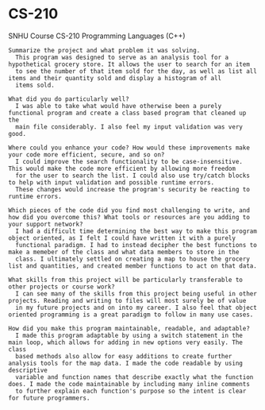 # CS-210
SNHU Course CS-210 Programming Languages (C++)


    Summarize the project and what problem it was solving.
      This program was designed to serve as an analysis tool for a hypothetical grocery store. It allows the user to search for an item
      to see the number of that item sold for the day, as well as list all items and their quantity sold and display a histogram of all
      items sold.
      
    What did you do particularly well?
      I was able to take what would have otherwise been a purely functional program and create a class based program that cleaned up the
      main file considerably. I also feel my input validation was very good.
      
    Where could you enhance your code? How would these improvements make your code more efficient, secure, and so on?
      I could improve the search functionality to be case-insensitive. This would make the code more efficient by allowing more freedom
      for the user to search the list. I could also use try/catch blocks to help with input validation and possible runtime errors.
      These changes would increase the program's security be reacting to runtime errors.
      
    Which pieces of the code did you find most challenging to write, and how did you overcome this? What tools or resources are you adding to your support network?
      I had a difficult time determining the best way to make this program object oriented, as I felt I could have written it with a purely
      functional paradigm. I had to instead decipher the best functions to make a memeber of the class and what data members to store in the
      class. I ultimately settled on creating a map to house the grocery list and quantities, and created member functions to act on that data.
      
    What skills from this project will be particularly transferable to other projects or course work?
      I can see many of the skills from this project being useful in other projects. Reading and writing to files will most surely be of value
      in my future projects and on into my career. I also feel that object oriented programming is a great paradigm to follow in many use cases.
      
    How did you make this program maintainable, readable, and adaptable?
      I made this program adaptable by using a switch statement in the main loop, which allows for adding in new options very easily. The class
      based methods also allow for easy additions to create further analysis tools for the map data. I made the code readable by using descriptive
      variable and function names that describe exactly what the function does. I made the code maintainable by including many inline comments 
      to further explain each function's purpose so the intent is clear for future programmers.

